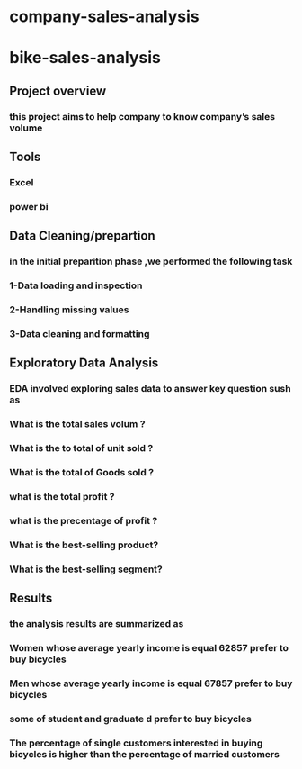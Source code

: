 # company-sales-analysis
# bike-sales-analysis
 ## Project overview 
 ### this project aims to help company  to know company’s sales volume 
 ## Tools
### Excel 
 ### power bi

## Data Cleaning/prepartion
### in the initial preparition phase ,we performed the following task 
### 1-Data loading and inspection
### 2-Handling missing values
### 3-Data cleaning and formatting
## Exploratory Data Analysis
### EDA involved exploring sales data to answer key question sush as 
### What is the total sales volum ?
### What is the to total of unit sold ?
### What is the total of Goods sold ?
### what is the total profit ?
### what is the precentage of profit ?
### What is the best-selling product?
###  What is the best-selling segment?
## Results 
### the analysis results are summarized  as
### Women whose average yearly income is equal  62857 prefer to buy bicycles
### Men whose average yearly income is equal 67857  prefer to buy bicycles 
###  some of student and graduate d prefer to buy bicycles 
### The percentage of single customers interested in buying bicycles is higher than the percentage of married customers


 

